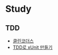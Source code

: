# Study

## TDD

- [클린코더스](https://github.com/sandropark/study/tree/main/subject/cleancoders-TDD)
- [TDD로 xUnit 만들기](https://github.com/sandropark/study/tree/main/subject/xUnit-TDD)